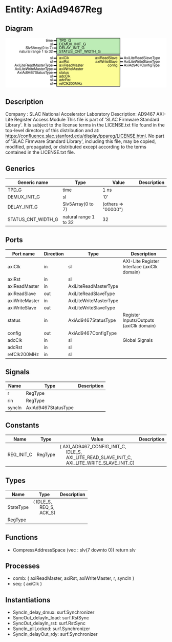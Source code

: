 # Entity: AxiAd9467Reg

## Diagram

![Diagram](AxiAd9467Reg.svg "Diagram")
## Description

Company    : SLAC National Accelerator Laboratory
Description: AD9467 AXI-Lite Register Access Module
This file is part of 'SLAC Firmware Standard Library'.
It is subject to the license terms in the LICENSE.txt file found in the
top-level directory of this distribution and at:
   https://confluence.slac.stanford.edu/display/ppareg/LICENSE.html.
No part of 'SLAC Firmware Standard Library', including this file,
may be copied, modified, propagated, or distributed except according to
the terms contained in the LICENSE.txt file.
## Generics

| Generic name       | Type                  | Value               | Description |
| ------------------ | --------------------- | ------------------- | ----------- |
| TPD_G              | time                  | 1 ns                |             |
| DEMUX_INIT_G       | sl                    | '0'                 |             |
| DELAY_INIT_G       | Slv5Array(0 to 7)     | (others => "00000") |             |
| STATUS_CNT_WIDTH_G | natural range 1 to 32 | 32                  |             |
## Ports

| Port name      | Direction | Type                   | Description                                 |
| -------------- | --------- | ---------------------- | ------------------------------------------- |
| axiClk         | in        | sl                     | AXI-Lite Register Interface (axiClk domain) |
| axiRst         | in        | sl                     |                                             |
| axiReadMaster  | in        | AxiLiteReadMasterType  |                                             |
| axiReadSlave   | out       | AxiLiteReadSlaveType   |                                             |
| axiWriteMaster | in        | AxiLiteWriteMasterType |                                             |
| axiWriteSlave  | out       | AxiLiteWriteSlaveType  |                                             |
| status         | in        | AxiAd9467StatusType    | Register Inputs/Outputs (axiClk domain)     |
| config         | out       | AxiAd9467ConfigType    |                                             |
| adcClk         | in        | sl                     | Global Signals                              |
| adcRst         | in        | sl                     |                                             |
| refClk200MHz   | in        | sl                     |                                             |
## Signals

| Name   | Type                | Description |
| ------ | ------------------- | ----------- |
| r      | RegType             |             |
| rin    | RegType             |             |
| syncIn | AxiAd9467StatusType |             |
## Constants

| Name       | Type    | Value                                                                                                                                                                                                                             | Description |
| ---------- | ------- | --------------------------------------------------------------------------------------------------------------------------------------------------------------------------------------------------------------------------------- | ----------- |
| REG_INIT_C | RegType |  (       AXI_AD9467_CONFIG_INIT_C,<br><span style="padding-left:20px">       IDLE_S,<br><span style="padding-left:20px">       AXI_LITE_READ_SLAVE_INIT_C,<br><span style="padding-left:20px">       AXI_LITE_WRITE_SLAVE_INIT_C) |             |
## Types

| Name      | Type                                                                                             | Description |
| --------- | ------------------------------------------------------------------------------------------------ | ----------- |
| StateType | ( IDLE_S,<br><span style="padding-left:20px"> REQ_S,<br><span style="padding-left:20px"> ACK_S)  |             |
| RegType   |                                                                                                  |             |
## Functions
- CompressAddressSpace <font id="function_arguments">(vec : slv(7 downto 0)) </font> <font id="function_return">return slv </font>
## Processes
- comb: ( axiReadMaster, axiRst, axiWriteMaster, r, syncIn )
- seq: ( axiClk )
## Instantiations

- SyncIn_delay_dmux: surf.Synchronizer
- SyncOut_delayIn_load: surf.RstSync
- SyncOut_delayIn_rst: surf.RstSync
- SyncIn_pllLocked: surf.Synchronizer
- SyncIn_delayOut_rdy: surf.Synchronizer
